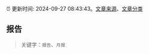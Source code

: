 :alarm_clock: 更新时间: 2024-09-27 08:43:43。[文章来源](/README.md)、[文章分类](/TAGS.md)

## 报告


> 关键字：`报告`、`月报`



